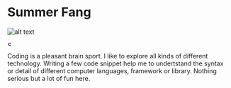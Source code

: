# Summer Fang

![alt text][logo]

[logo]: https://raw.githubusercontent.com/summerfang/study/master/summerfang.jpg "Summer Fang"

<img src="https://raw.githubusercontent.com/summerfang/study/master/summerfang.jpg"
     alt="Summer Fang"
     width="10"/>

Coding is a pleasant brain sport. I like to explore all kinds of different technology. Writing a few code snippet help me to undertstand the syntax or detail of different computer languages, framework or library. Nothing serious but a lot of fun here.

